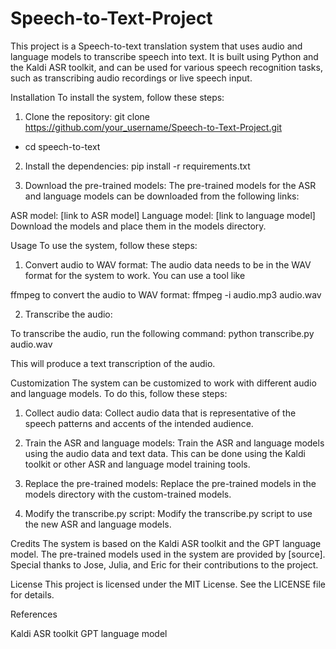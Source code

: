 # Speech-to-Text-Project

This project is a Speech-to-text translation system that uses audio and language models to transcribe speech into text. It is built using Python and the Kaldi ASR toolkit, and can be used for various speech recognition tasks, such as transcribing audio recordings or live speech input.


Installation
To install the system, follow these steps:

1. Clone the repository:
git clone https://github.com/your_username/Speech-to-Text-Project.git
* cd speech-to-text

2. Install the dependencies:
pip install -r requirements.txt

3. Download the pre-trained models:
The pre-trained models for the ASR and language models can be downloaded from the following links:

ASR model: [link to ASR model]
Language model: [link to language model]
Download the models and place them in the models directory.

Usage
To use the system, follow these steps:

1. Convert audio to WAV format:
The audio data needs to be in the WAV format for the system to work. You can use a tool like 

ffmpeg to convert the audio to WAV format:
ffmpeg -i audio.mp3 audio.wav

2. Transcribe the audio:

To transcribe the audio, run the following command:
python transcribe.py audio.wav

This will produce a text transcription of the audio.

Customization
The system can be customized to work with different audio and language models. To do this, follow these steps:

1. Collect audio data:
Collect audio data that is representative of the speech patterns and accents of the intended audience.

2. Train the ASR and language models:
Train the ASR and language models using the audio data and text data. This can be done using the Kaldi toolkit or other ASR and language model training tools.

3. Replace the pre-trained models:
Replace the pre-trained models in the models directory with the custom-trained models.

4. Modify the transcribe.py script:
Modify the transcribe.py script to use the new ASR and language models.

Credits
The system is based on the Kaldi ASR toolkit and the GPT language model. The pre-trained models used in the system are provided by [source]. Special thanks to Jose, Julia, and Eric for their contributions to the project.

License
This project is licensed under the MIT License. See the LICENSE file for details.

References

Kaldi ASR toolkit
GPT language model
